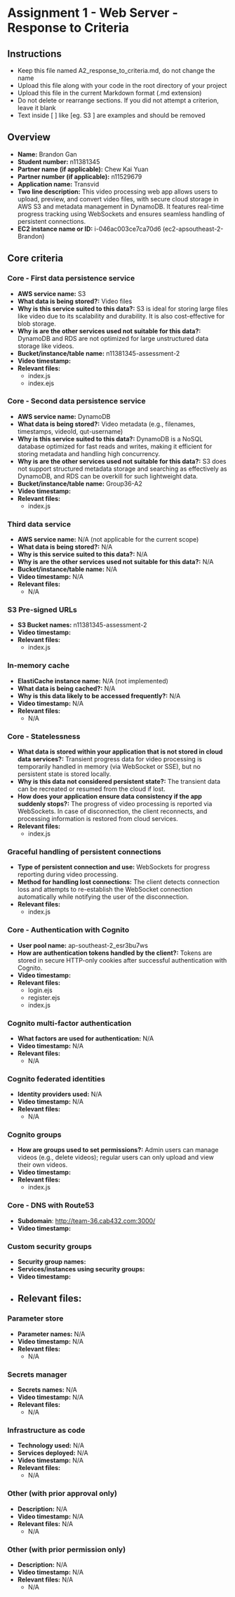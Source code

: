 Assignment 1 - Web Server - Response to Criteria
================================================

Instructions
------------------------------------------------
- Keep this file named A2_response_to_criteria.md, do not change the name
- Upload this file along with your code in the root directory of your project
- Upload this file in the current Markdown format (.md extension)
- Do not delete or rearrange sections.  If you did not attempt a criterion, leave it blank
- Text inside [ ] like [eg. S3 ] are examples and should be removed


Overview
------------------------------------------------

- **Name:** Brandon Gan
- **Student number:** n11381345
- **Partner name (if applicable):** Chew Kai Yuan
- **Partner number (if applicable):** n11529679
- **Application name:** Transvid
- **Two line description:** This video processing web app allows users to upload, preview, and convert video files, with secure cloud storage in AWS S3 and metadata management in DynamoDB. It features real-time progress tracking using WebSockets and ensures seamless handling of persistent connections.
- **EC2 instance name or ID:** i-046ac003ce7ca70d6 (ec2-apsoutheast-2-Brandon)

Core criteria
------------------------------------------------

### Core - First data persistence service

- **AWS service name:** S3
- **What data is being stored?:** Video files
- **Why is this service suited to this data?:** S3 is ideal for storing large files like video due to its scalability and durability. It is also cost-effective for blob storage.
- **Why is are the other services used not suitable for this data?:** DynamoDB and RDS are not optimized for large unstructured data storage like videos.
- **Bucket/instance/table name:** n11381345-assessment-2
- **Video timestamp:**
- **Relevant files:**
    - index.js
    - index.ejs

### Core - Second data persistence service

- **AWS service name:** DynamoDB
- **What data is being stored?:** Video metadata (e.g., filenames, timestamps, videoId, qut-username)
- **Why is this service suited to this data?:** DynamoDB is a NoSQL database optimized for fast reads and writes, making it efficient for storing metadata and handling high concurrency.
- **Why is are the other services used not suitable for this data?:** S3 does not support structured metadata storage and searching as effectively as DynamoDB, and RDS can be overkill for such lightweight data.
- **Bucket/instance/table name:** Group36-A2
- **Video timestamp:**
- **Relevant files:**
    - index.js

### Third data service

- **AWS service name:**  N/A (not applicable for the current scope)
- **What data is being stored?:** N/A
- **Why is this service suited to this data?:** N/A
- **Why is are the other services used not suitable for this data?:** N/A
- **Bucket/instance/table name:** N/A
- **Video timestamp:** N/A
- **Relevant files:**
    - N/A

### S3 Pre-signed URLs

- **S3 Bucket names:** n11381345-assessment-2
- **Video timestamp:**
- **Relevant files:**
    - index.js

### In-memory cache

- **ElastiCache instance name:** N/A (not implemented)
- **What data is being cached?:** N/A
- **Why is this data likely to be accessed frequently?:** N/A
- **Video timestamp:** N/A
- **Relevant files:**
    - N/A

### Core - Statelessness

- **What data is stored within your application that is not stored in cloud data services?:** Transient progress data for video processing is temporarily handled in memory (via WebSocket or SSE), but no persistent state is stored locally.
- **Why is this data not considered persistent state?:** The transient data can be recreated or resumed from the cloud if lost.
- **How does your application ensure data consistency if the app suddenly stops?:** The progress of video processing is reported via WebSockets. In case of disconnection, the client reconnects, and processing information is restored from cloud services.
- **Relevant files:**
    - index.js

### Graceful handling of persistent connections

- **Type of persistent connection and use:** WebSockets for progress reporting during video processing.
- **Method for handling lost connections:** The client detects connection loss and attempts to re-establish the WebSocket connection automatically while notifying the user of the disconnection.
- **Relevant files:**
    - index.js


### Core - Authentication with Cognito

- **User pool name:** ap-southeast-2_esr3bu7ws
- **How are authentication tokens handled by the client?:** Tokens are stored in secure HTTP-only cookies after successful authentication with Cognito.
- **Video timestamp:**
- **Relevant files:**
    - login.ejs
    - register.ejs
    - index.js

### Cognito multi-factor authentication

- **What factors are used for authentication:** N/A
- **Video timestamp:** N/A
- **Relevant files:**
    - N/A

### Cognito federated identities

- **Identity providers used:** N/A
- **Video timestamp:** N/A
- **Relevant files:**
    - N/A

### Cognito groups

- **How are groups used to set permissions?:** Admin users can manage videos (e.g., delete videos); regular users can only upload and view their own videos.
- **Video timestamp:**
- **Relevant files:**
    - index.js

### Core - DNS with Route53

- **Subdomain**:  http://team-36.cab432.com:3000/
- **Video timestamp:**


### Custom security groups

- **Security group names:**
- **Services/instances using security groups:**
- **Video timestamp:**
- **Relevant files:**
    -

### Parameter store

- **Parameter names:** N/A
- **Video timestamp:** N/A
- **Relevant files:**
    - N/A

### Secrets manager

- **Secrets names:** N/A
- **Video timestamp:** N/A
- **Relevant files:**
    - N/A

### Infrastructure as code

- **Technology used:** N/A
- **Services deployed:** N/A
- **Video timestamp:** N/A
- **Relevant files:** 
    - N/A

### Other (with prior approval only)

- **Description:** N/A
- **Video timestamp:** N/A
- **Relevant files:** N/A
    - N/A

### Other (with prior permission only)

- **Description:** N/A
- **Video timestamp:** N/A
- **Relevant files:** N/A
    - N/A
